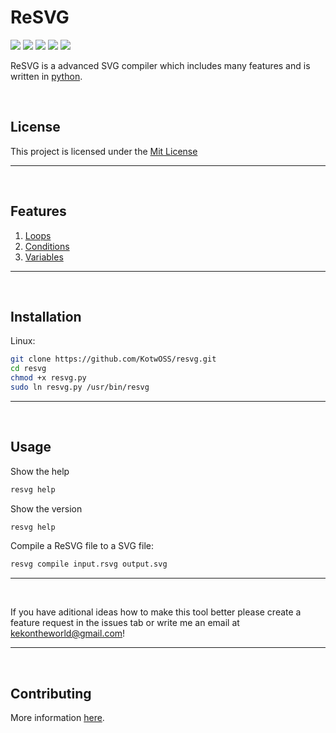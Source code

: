 # ReSVG
![](https://tokei.rs/b1/github/KotwOSS/resvg)
![](https://tokei.rs/b1/github/KotwOSS/resvg?category=blanks)
![](https://tokei.rs/b1/github/KotwOSS/resvg?category=code)
![](https://tokei.rs/b1/github/KotwOSS/resvg?category=comments)
![](https://tokei.rs/b1/github/KotwOSS/resvg?category=files)
<br>

ReSVG is a advanced SVG compiler which includes many features and is written in [python](https://www.python.org/).

<br>

## License
This project is licensed under the [Mit License](https://mit-license.org/)

<hr>
<br>

## Features

1. [Loops](examples/repeat/doc.md)
2. [Conditions](examples/if/doc.md)
3. [Variables](examples/define/doc.md)

<hr>
<br>

## Installation

Linux:
```bash
git clone https://github.com/KotwOSS/resvg.git
cd resvg
chmod +x resvg.py
sudo ln resvg.py /usr/bin/resvg
```

<hr>
<br>

## Usage

Show the help
```sh
resvg help
```

Show the version
```sh
resvg help
```

Compile a ReSVG file to a SVG file:
```sh
resvg compile input.rsvg output.svg
```

<hr>
<br>

If you have aditional ideas how to make this tool better please create a feature request in the issues tab or write me an email at [kekontheworld@gmail.com](mailto:kekontheworld@gmail.com)!

<hr>
<br>

## Contributing
More information [here](https://oss.kotw.dev/resvg/CONTRIBUTE).
